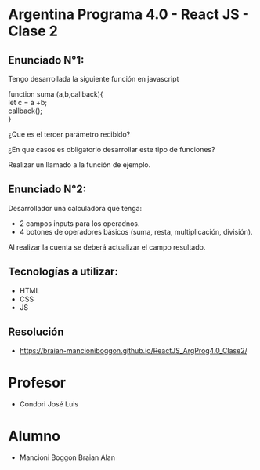 # Argentina Programa 4.0 - React JS - Clase 2

## Enunciado N°1:
Tengo desarrollada la siguiente función en javascript  

function suma (a,b,callback){  
    let c = a +b;  
    callback();  
}  

¿Que es el tercer parámetro recibido?  

¿En que casos es obligatorio desarrollar este tipo de funciones?  

Realizar un llamado a la función de ejemplo.

## Enunciado N°2:
Desarrollador una calculadora que tenga:
- 2 campos inputs para los operadnos.
- 4 botones de operadores básicos (suma, resta, multiplicación, división).

Al realizar la cuenta se deberá actualizar el campo resultado.

## Tecnologías a utilizar:
- HTML
- CSS
- JS

## Resolución
- https://braian-mancioniboggon.github.io/ReactJS_ArgProg4.0_Clase2/

# Profesor
- Condori José Luis

# Alumno
- Mancioni Boggon Braian Alan
